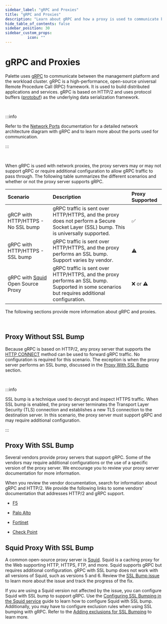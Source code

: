 ```yaml
---
sidebar_label: "gRPC and Proxies"
title: "gRPC and Proxies"
description: "Learn about gRPC and how a proxy is used to communicate between the management platform and the workload cluster."
hide_table_of_contents: false
sidebar_position: 30
sidebar_custom_props:
          icon: ""
---
```

 




# gRPC and Proxies

Palette uses [gRPC](https://grpc.io) to communicate between the management platform and the workload cluster. gRPC is a high-performance, open-source universal Remote Procedure Call (RPC) framework. It is used to build distributed applications and services. gRPC is based on HTTP/2 and uses protocol buffers ([protobuf](https://protobuf.dev/)) as the underlying data serialization framework. 

<br />

:::info

Refer to the [Network Ports](/architecture/networking-ports) documentation for a detailed network architecture diagram with gRPC and to learn more about the ports used for communication.

:::

<br />

When gRPC is used with network proxies, the proxy servers may or may not support gRPC or require additional configuration to allow gRPC traffic to pass through. The following table summarizes the different scenarios and whether or not the proxy server supports gRPC.


| **Scenario** | **Description** | **Proxy Supported** |
|:-------------|:----------------|:--------------------|
| gRCP with HTTP/HTTPS - No SSL bump| gRPC traffic is sent over HTTP/HTTPS, and the proxy does not perform a Secure Socket Layer (SSL) bump. This is universally supported. | ✅ |
| gRPC with HTTP/HTTPS - SSL bump | gRPC traffic is sent over HTTP/HTTPS, and the proxy performs an SSL bump. Support varies by vendor. | ⚠️ |
| gRPC with [Squid](https://wiki.squid-cache.org) Open Source Proxy | gRPC traffic is sent over HTTP/HTTPS, and the proxy performs an SSL bump. Supported in some scenarios but requires additional configuration. | ❌ or ⚠️ |


The following sections provide more information about gRPC and proxies.

<br />

 ## Proxy Without SSL Bump

Because gRPC is based on HTTP/2, any proxy server that supports the [HTTP CONNECT](https://developer.mozilla.org/en-US/docs/Web/HTTP/Methods/CONNECT) method can be used to forward gRPC traffic. No configuration is required for this scenario. The exception is when the proxy server performs an SSL bump, discussed in the [Proxy With SSL Bump](/architecture/grps-proxy#proxywithsslbump) section.

<br />

:::info

SSL bump is a technique used to decrypt and inspect HTTPS traffic. When SSL bump is enabled, the proxy server terminates the Transport Layer Security (TLS) connection and establishes a new TLS connection to the destination server. In this scenario, the proxy server must support gRPC and may require additional configuration.   

:::

## Proxy With SSL Bump

Several vendors provide proxy servers that support gRPC. Some of the vendors may require additional configurations or the use of a specific version of the proxy server. We encourage you to review your proxy server documentation for more information.

When you review the vendor documentation, search for information about gRPC and HTTP/2. We provide the following links to some vendors' documentation that addresses HTTP/2 and gRPC support.


- [F5](https://my.f5.com/manage/s/article/K47440400)


- [Palo Alto](https://knowledgebase.paloaltonetworks.com/KCSArticleDetail?id=kA10g000000CmdQCAS)


- [Fortinet](https://docs.fortinet.com/document/fortigate/7.4.0/administration-guide/710924/https-2-support-in-proxy-mode-ssl-inspection)


- [Check Point](https://support.checkpoint.com/results/sk/sk116022)


## Squid Proxy With SSL Bump

A common open-source proxy server is [Squid](https://wiki.squid-cache.org). Squid is a caching proxy for the Web supporting HTTP, HTTPS, FTP, and more. Squid supports gRPC but requires additional configuration. gRPC with SSL bump does not work with all versions of Squid, such as versions 5 and 6. Review the [SSL Bump issue](https://bugs.squid-cache.org/show_bug.cgi?id=5245) to learn more about the issue and track the progress of the fix.

If you are using a Squid version not affected by the issue, you can configure Squid with SSL bump to support gRPC. Use the [Configuring SSL Bumping in the Squid service](https://support.kaspersky.com/KWTS/6.1/en-US/166244.htm) guide to learn how to configure Squid with SSL bump. Additionally, you may have to configure exclusion rules when using SSL bumping with gRPC. Refer to the [Adding exclusions for SSL Bumping](https://support.kaspersky.com/KWTS/6.1/en-US/193664.htm) to learn more.



<br /> 